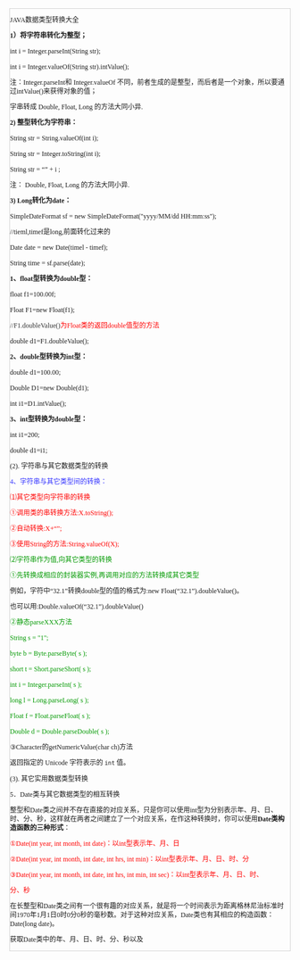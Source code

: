 <div class="reader-page-wrap" id="reader-pageNo-1" style="border:1px solid rgb(211,211,211);font-family:'微软雅黑', 'Hiragino Sans GB';font-size:12px;line-height:15.996px;">

JAVA数据类型转换大全

**1）将字符串转化为整型；**

int i = Integer.parseInt(String str);

int i = Integer.valueOf(String str).intValue();

注：Integer.parseInt和 Integer.valueOf 不同，前者生成的是整型，而后者是一个对象，所以要通过intValue()来获得对象的值；

字串转成 Double, Float, Long 的方法大同小异.

**2) 整型转化为字符串：**

String str = String.valueOf(int i);

String str = Integer.toString(int i);

String str = “” + i ;

注： Double, Float, Long 的方法大同小异.

**3) Long转化为date：**

SimpleDateFormat sf = new SimpleDateFormat("yyyy/MM/dd HH:mm:ss");

//tieml,timef是long,前面转化过来的

Date date = new Date(timel - timef);

String time = sf.parse(date);

**1、float型转换为double型：**

float f1=100.00f;

Float F1=new Float(f1);

<span style="color:#333333;">//F1.doubleValue()</span><span style="color:#ff0000;">为Float类的返回double值型的方法</span>

double d1=F1.doubleValue();

**2、double型转换为int型：**

double d1=100.00;

Double D1=new Double(d1);

int i1=D1.intValue();

**3、int型转换为double型：**

int i1=200;

double d1=i1;

(2). 字符串与其它数据类型的转换

<span style="color:#3333ff;">4、字符串与其它类型间的转换：</span>

<span style="color:#ff0000;">⑴其它类型向字符串的转换</span>

<span style="color:#ff0000;">①调用类的串转换方法:X.toString();</span>

<span style="color:#ff0000;">②自动转换:X+“”;</span>

<span style="color:#ff0000;">③使用String的方法:String.valueOf(X);</span>

<span style="color:#009900;">⑵字符串作为值,向其它类型的转换</span>

<span style="color:#009900;">①先转换成相应的封装器实例,再调用对应的方法转换成其它类型</span>

例如，字符中“32.1”转换double型的值的格式为:new Float(“32.1”).doubleValue()。

也可以用:Double.valueOf(“32.1”).doubleValue()

<span style="color:#009900;">②静态parseXXX方法</span>

<span style="color:#009900;">String s = "1";</span>

<span style="color:#009900;">byte b = Byte.parseByte( s );</span>

<span style="color:#009900;">short t = Short.parseShort( s );</span>

<span style="color:#009900;">int i = Integer.parseInt( s );</span>

<span style="color:#009900;">long l = Long.parseLong( s );</span>

<span style="color:#009900;">Float f = Float.parseFloat( s );</span>

<span style="color:#009900;">Double d = Double.parseDouble( s );</span>

③Character的getNumericValue(char ch)方法

返回指定的 Unicode 字符表示的 `int` 值。

(3). 其它实用数据类型转换

5．Date类与其它数据类型的相互转换

整型和Date类之间并不存在直接的对应关系，只是你可以使用int型为分别表示年、月、日、时、分、秒，这样就在两者之间建立了一个对应关系，在作这种转换时，你可以使用**Date类构造函数的三种形式**：

<span style="color:#ff0000;">①Date(int year, int month, int date)：以int型表示年、月、日</span>

<span style="color:#ff0000;">②Date(int year, int month, int date, int hrs, int min)：以int型表示年、月、日、时、分</span>

<span style="color:#ff0000;">③Date(int year, int month, int date, int hrs, int min, int sec)：以int型表示年、月、日、时、</span>

<span style="color:#ff0000;">分、秒</span>

在长整型和Date类之间有一个很有趣的对应关系，就是将一个时间表示为距离格林尼治标准时间1970年1月1日0时0分0秒的毫秒数。对于这种对应关系，Date类也有其相应的构造函数：Date(long date)。

获取Date类中的年、月、日、时、分、秒以及

</div>
